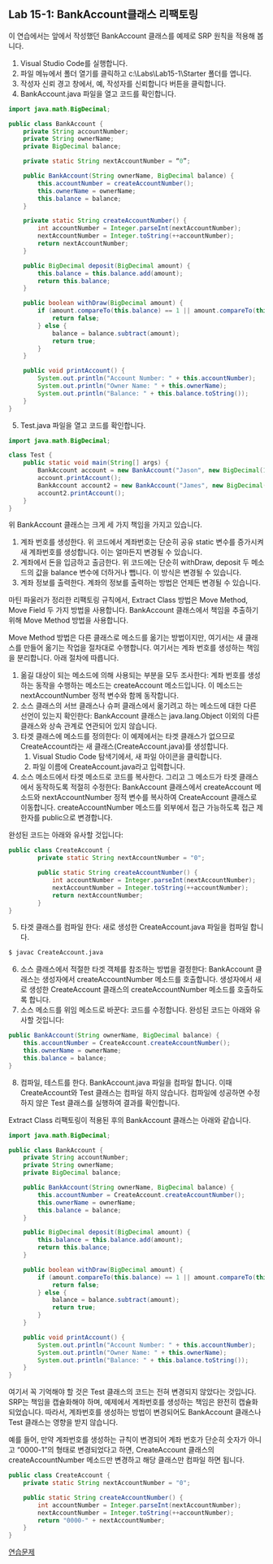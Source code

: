 ## Lab 15-1: BankAccount클래스 리팩토링
이 연습에서는 앞에서 작성했던 BankAccount 클래스를 예제로 SRP 원칙을 적용해 봅니다.
1.	Visual Studio Code를 실행합니다.
2.	파일 메뉴에서 폴더 열기를 클릭하고 c:\Labs\Lab15-1\Starter 폴더를 엽니다.
3.	작성자 신뢰 경고 창에서, 예, 작성자를 신뢰합니다 버튼을 클릭합니다.
4.	BankAccount.java 파일을 열고 코드를 확인합니다.
```java
import java.math.BigDecimal;

public class BankAccount {
    private String accountNumber;
    private String ownerName;
    private BigDecimal balance;

    private static String nextAccountNumber = “0”;

    public BankAccount(String ownerName, BigDecimal balance) {
        this.accountNumber = createAccountNumber();
        this.ownerName = ownerName;
        this.balance = balance;
    }

    private static String createAccountNumber() {
        int accountNumber = Integer.parseInt(nextAccountNumber);
        nextAccountNumber = Integer.toString(++accountNumber);
        return nextAccountNumber;
    }

    public BigDecimal deposit(BigDecimal amount) {
        this.balance = this.balance.add(amount);
        return this.balance;
    }

    public boolean withDraw(BigDecimal amount) {
        if (amount.compareTo(this.balance) == 1 || amount.compareTo(this.balance) == 0) {
            return false;
        } else {
            balance = balance.subtract(amount);
            return true;
        }
    }

    public void printAccount() {
        System.out.println("Account Number: " + this.accountNumber);
        System.out.println("Owner Name: " + this.ownerName);
        System.out.println("Balance: " + this.balance.toString());
    }
}
```
5.	Test.java 파일을 열고 코드를 확인합니다.

```java
import java.math.BigDecimal;

class Test {
    public static void main(String[] args) {
        BankAccount account = new BankAccount("Jason", new BigDecimal(100));
        account.printAccount();
        BankAccount account2 = new BankAccount("James", new BigDecimal(1000));
        account2.printAccount();
    }
}
```
위 BankAccount 클래스는 크게 세 가지 책임을 가지고 있습니다.
1.	계좌 번호를 생성한다.
위 코드에서 계좌번호는 단순히 공유 static 변수를 증가시켜 새 계좌번호를 생성합니다. 이는 얼마든지 변경될 수 있습니다.
2.	계좌에서 돈을 입금하고 출금한다.
위 코드에는 단순히 withDraw, deposit 두 메소드의 값을 balance 변수에 더하거나 뺍니다. 이 방식은 변경될 수 있습니다.
3.	계좌 정보를 출력한다.
계좌의 정보를 출력하는 방법은 언제든 변경될 수 있습니다.

마틴 파울러가 정리한 리팩토링 규칙에서, Extract Class 방법은 Move Method, Move Field 두 가지 방법을 사용합니다. BankAccount 클래스에서 책임을 추출하기 위해 Move Method 방법을 사용합니다.

Move Method 방법은 다른 클래스로 메소드를 옮기는 방법이지만, 여기서는 새 클래스를 만들어 옮기는 작업을 절차대로 수행합니다. 여기서는 계좌 번호를 생성하는 책임을 분리합니다. 아래 절차에 따릅니다.

1.	옮길 대상이 되는 메소드에 의해 사용되는 부분을 모두 조사한다:
계좌 번호를 생성하는 동작을 수행하는 메소드는 createAccount 메소드입니다. 이 메소드는 nextAccountNumber 정적 변수와 함께 동작합니다.
2.	소스 클래스의 서브 클래스나 슈퍼 클래스에서 옮기려고 하는 메소드에 대한 다른 선언이 있는지 확인한다:
BankAccount 클래스는 java.lang.Object 이외의 다른 클래스와 상속 관계로 연관되어 있지 않습니다.
3.	타겟 클래스에 메소드를 정의한다:
이 예제에서는 타겟 클래스가 없으므로 CreateAccount라는 새 클래스(CreateAccount.java)를 생성합니다.
    1. Visual Studio Code 탐색기에서, 새 파일 아이콘을 클릭합니다.
    2. 파일 이름에 CreateAccount.java라고 입력합니다.
4.	소스 메소드에서 타겟 메소드로 코드를 복사한다. 그리고 그 메소드가 타겟 클래스에서 동작하도록 적절히 수정한다:
BankAccount 클래스에서 createAccount 메소드와 nextAccountNumber 정적 변수를 복사하여 CreateAccount 클래스로 이동합니다. createAccountNumber 메소드를 외부에서 접근 가능하도록 접근 제한자를 public으로 변경합니다.

완성된 코드는 아래와 유사할 것입니다:

```java
public class CreateAccount {
        private static String nextAccountNumber = "0";

        public static String createAccountNumber() {
            int accountNumber = Integer.parseInt(nextAccountNumber);
            nextAccountNumber = Integer.toString(++accountNumber);
            return nextAccountNumber;
        }
}
```
5.	타겟 클래스를 컴파일 한다:
새로 생성한 CreateAccount.java 파일을 컴파일 합니다.
```bash
$ javac CreateAccount.java
```
6.	소스 클래스에서 적절한 타겟 객체를 참조하는 방법을 결정한다:
BankAccount 클래스는 생성자에서 createAccountNumber 메소드를 호출합니다. 생성자에서 새로 생성한 CreateAccount 클래스의 createAccountNumber 메소드를 호출하도록 합니다.
7.	소스 메소드를 위임 메소드로 바꾼다:
코드를 수정합니다. 완성된 코드는 아래와 유사할 것입니다:
```java
public BankAccount(String ownerName, BigDecimal balance) {
    this.accountNumber = CreateAccount.createAccountNumber();
    this.ownerName = ownerName;
    this.balance = balance;
}
```
8.	컴파일, 테스트를 한다.
BankAccount.java 파일을 컴파일 합니다. 이때 CreateAccount와 Test 클래스는 컴파일 하지 않습니다. 컴파일에 성공하면 수정하지 않은 Test 클래스를 실행하여 결과를 확인합니다.

Extract Class 리팩토링이 적용된 후의 BankAccount 클래스는 아래와 같습니다.

```java
import java.math.BigDecimal;

public class BankAccount {
    private String accountNumber;
    private String ownerName;
    private BigDecimal balance;

    public BankAccount(String ownerName, BigDecimal balance) {
        this.accountNumber = CreateAccount.createAccountNumber();
        this.ownerName = ownerName;
        this.balance = balance;
    }

    public BigDecimal deposit(BigDecimal amount) {
        this.balance = this.balance.add(amount);
        return this.balance;
    }

    public boolean withDraw(BigDecimal amount) {
        if (amount.compareTo(this.balance) == 1 || amount.compareTo(this.balance) == 0) {
            return false;
        } else {
            balance = balance.subtract(amount);
            return true;
        }
    }

    public void printAccount() {
        System.out.println("Account Number: " + this.accountNumber);
        System.out.println("Owner Name: " + this.ownerName);
        System.out.println("Balance: " + this.balance.toString());
    }
}
```

여기서 꼭 기억해야 할 것은 Test 클래스의 코드는 전혀 변경되지 않았다는 것입니다. SRP는 책임을 캡슐화해야 하며, 예제에서 계좌번호를 생성하는 책임은 완전히 캡슐화 되었습니다. 따라서, 계좌번호를 생성하는 방법이 변경되어도 BankAccount 클래스나 Test 클래스는 영향을 받지 않습니다.

예를 들어, 만약 계좌번호를 생성하는 규칙이 변경되어 계좌 번호가 단순히 숫자가 아니고 “0000-1”의 형태로 변경되었다고 하면, CreateAccount 클래스의 createAccountNumber 메소드만 변경하고 해당 클래스만 컴파일 하면 됩니다.

```java
public class CreateAccount {
    private static String nextAccountNumber = "0";

    public static String createAccountNumber() {
        int accountNumber = Integer.parseInt(nextAccountNumber);
        nextAccountNumber = Integer.toString(++accountNumber);
        return "0000-" + nextAccountNumber;
    }
}
```

<a href="./11_연습문제.md">연습문제</a>